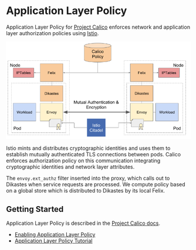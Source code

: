 # Application Layer Policy

Application Layer Policy for [Project Calico][calico] enforces network and
application layer authorization policies using [Istio].

![arch](https://github.com/projectcalico/app-policy/raw/master/docs/arch.png)

Istio mints and distributes cryptographic identities and uses them to establish mutually authenticated TLS connections
between pods.  Calico enforces authorization policy on this communication integrating cryptographic identities and 
network layer attributes.

The `envoy.ext_authz` filter inserted into the proxy, which calls out to Dikastes when service requests are
processed.  We compute policy based on a global store which is distributed to Dikastes by its local Felix.
 
## Getting Started

Application Layer Policy is described in the [Project Calico docs][docs].

 - [Enabling Application Layer Policy](https://docs.projectcalico.org/master/getting-started/kubernetes/installation/app-layer-policy)
 - [Application Layer Policy Tutorial](https://docs.projectcalico.org/latest/security/app-layer-policy/)
 
 
 [calico]: https://projectcalico.org
 [istio]: https://istio.io
 [docs]: https://docs.projectcalico.org/latest
 
